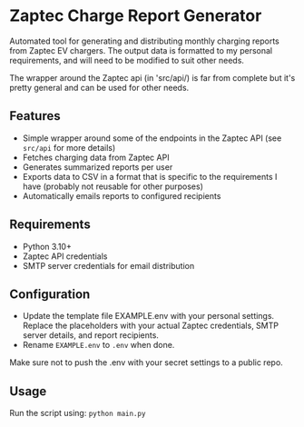 # Zaptec Charge Report Generator

Automated tool for generating and distributing monthly charging reports from Zaptec EV chargers. 
The output data is formatted to my personal requirements, and will need to be  modified to suit other needs. 

The wrapper around the Zaptec api (in 'src/api/) is far from complete but it's pretty general and can be used for other needs. 

## Features
- Simple wrapper around some of the endpoints in the Zaptec API (see `src/api` for more details)
- Fetches charging data from Zaptec API
- Generates summarized reports per user
- Exports data to CSV in a format that is specific to the requirements I have (probably not reusable for other purposes)
- Automatically emails reports to configured recipients

## Requirements
- Python 3.10+
- Zaptec API credentials
- SMTP server credentials for email distribution

## Configuration
- Update the template file EXAMPLE.env with your personal settings. Replace the placeholders with your actual Zaptec credentials, SMTP server details, and report recipients.
- Rename `EXAMPLE.env` to `.env` when done. 

Make sure not to push the .env with your secret settings to a public repo. 

## Usage
Run the script using: `python main.py`
